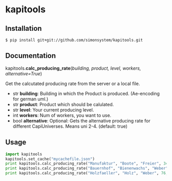 # kapitools

## Installation

```
$ pip install git+git://github.com/simonsystem/kapitools.git
```

## Documentation
kapitools.**calc\_producing\_rate**(*building, product, level, workers, alternative=True*)

Get the calcutated producing rate from the server or a local file.

- str **building**: Building in which the Product is produced. (Ae-encoding for german uml.)
- str **product**: Product which should be calulated.
- str **level**: Your current producing level.
- int **workers**: Num of workers, you want to use.
- bool **alternative**: Optional: Gets the alternative producing rate for different CapiUniverses. Means uni 2-4. (default: true)

## Usage

```python
import kapitools
kapitools.set_cache("mycachefile.json")
print kapitools.calc_producing_rate("Manufaktur", "Boote", "Freier", 34)
print kapitools.calc_producing_rate("Bauernhof", "Bienenwachs", "Weber", 34)
print kapitools.calc_producing_rate("Holzfaeller", "Holz", "Weber", 76, alternative=False)
```

